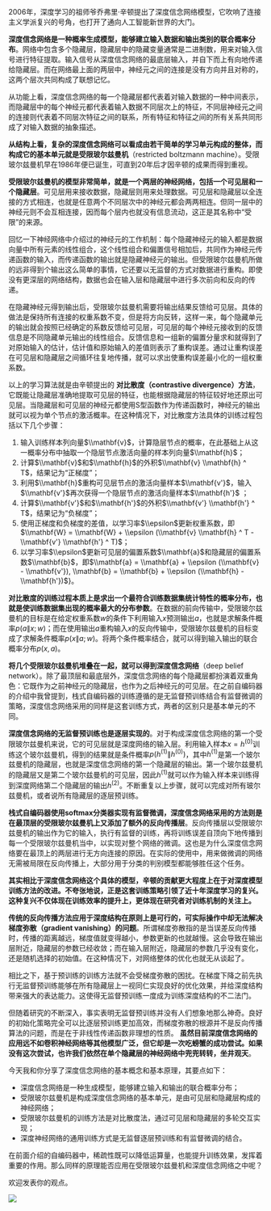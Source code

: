 2006年，深度学习的祖师爷乔弗里·辛顿提出了深度信念网络模型，它吹响了连接主义学派复兴的号角，也打开了通向人工智能新世界的大门。

**深度信念网络是一种概率生成模型，能够建立输入数据和输出类别的联合概率分布**。网络中包含多个隐藏层，隐藏层中的隐藏变量通常是二进制数，用来对输入信号进行特征提取。输入信号从深度信念网络的最底层输入，并自下而上有向地传递给隐藏层。而在网络最上面的两层中，神经元之间的连接是没有方向并且对称的，这两个层次共同构成了联想记忆。

从功能上看，深度信念网络的每一个隐藏层都代表着对输入数据的一种中间表示，而隐藏层中的每个神经元都代表着输入数据不同层次上的特征，不同层神经元之间的连接则代表着不同层次特征之间的联系，所有特征和特征之间的所有关系共同形成了对输入数据的抽象描述。

**从结构上看，复杂的深度信念网络可以看成由若干简单的学习单元构成的整体，而构成它的基本单元就是受限玻尔兹曼机**（restricted boltzmann machine）。受限玻尔兹曼机早在1986年便已诞生，可直到20年后才因辛顿的成果而得到重视。

**受限玻尔兹曼机的模型非常简单，就是一个两层的神经网络，包括一个可见层和一个隐藏层**。可见层用来接收数据，隐藏层则用来处理数据。可见层和隐藏层以全连接的方式相连，也就是任意两个不同层次中的神经元都会两两相连。但同一层中的神经元则不会互相连接，因而每个层内也就没有信息流动，这正是其名称中“受限”的来源。

回忆一下神经网络中介绍过的神经元的工作机制：每个隐藏神经元的输入都是数据向量中所有元素的线性组合，这个线性组合和偏置信号相加后，共同作为神经元传递函数的输入，而传递函数的输出就是隐藏神经元的输出。但受限玻尔兹曼机所做的远非得到个输出这么简单的事情，它还要以无监督的方式对数据进行重构。即使没有更深层的网络结构，数据也会在输入层和隐藏层中进行多次前向和反向的传递。

在隐藏神经元得到输出后，受限玻尔兹曼机需要将输出结果反馈给可见层。具体的做法是保持所有连接的权重系数不变，但是将方向反转，这样一来，每个隐藏单元的输出就会按照已经确定的系数反馈给可见层，可见层的每个神经元接收到的反馈信息是不同隐藏单元输出的线性组合。反馈信息和一组新的偏置分量求和就得到了对原始输入的估计，估计值和原始输入的差值则表示了重构误差。通过让重构误差在可见层和隐藏层之间循环往复地传播，就可以求出使重构误差最小化的一组权重系数。

以上的学习算法就是由辛顿提出的 **对比散度（contrastive divergence）方法**，它既能让隐藏层准确地提取可见层的特征，也能根据隐藏层的特征较好地还原出可见层。当隐藏层和可见层的神经元都使用S型函数作为传递函数时，神经元的输出就可以视为单个节点的激活概率。在这种情况下，对比散度方法具体的训练过程包括以下几个步骤：

1. 输入训练样本列向量$\\mathbf{v}$，计算隐层节点的概率，在此基础上从这一概率分布中抽取一个隐层节点激活向量的样本列向量$\\mathbf{h}$；
2. 计算$\\mathbf{v}$和$\\mathbf{h}$的外积$\\mathbf{v} \\mathbf{h} ^ T$，结果记为“正梯度”；
3. 利用$\\mathbf{h}$重构可见层节点的激活向量样本$\\mathbf{v'}$，输入$\\mathbf{v'}$再次获得一个隐层节点的激活向量样本$\\mathbf{h'}$ ；
4. 计算$\\mathbf{v'}$和$\\mathbf{h'}$的外积$\\mathbf{v'} \\mathbf{h'} ^ T$，结果记为“负梯度”；
5. 使用正梯度和负梯度的差值，以学习率$\\epsilon$更新权重系数，即$\\mathbf{W} = \\mathbf{W} + \\epsilon (\\mathbf{v} \\mathbf{h} ^ T - \\mathbf{v'} \\mathbf{h'} ^ T)$；
6. 以学习率$\\epsilon$更新可见层的偏置系数$\\mathbf{a}$和隐藏层的偏置系数$\\mathbf{b}$，即$\\mathbf{a} = \\mathbf{a} + \\epsilon (\\mathbf{v} - \\mathbf{v'}), \\mathbf{b} = \\mathbf{b} + \\epsilon (\\mathbf{h} - \\mathbf{h'})$}。

**对比散度的训练过程本质上是求出一个最符合训练数据集统计特性的概率分布，也就是使训练数据集出现的概率最大的分布参数**。在数据的前向传输中，受限玻尔兹曼机的目标是在给定权重系数$w$的条件下利用输入$x$预测输出$a$，也就是求解条件概率$p(a \| x; w)$；而在使用输出$a$重构输入$x$的反向传输中，受限玻尔兹曼机的目标变成了求解条件概率$p(x \| a; w)$。将两个条件概率结合，就可以得到输入输出的联合概率分布$p(x, a)$。

**将几个受限玻尔兹曼机堆叠在一起，就可以得到深度信念网络**（deep belief network）。除了最顶层和最底层外，深度信念网络的每个隐藏层都扮演着双重角色：它既作为之前神经元的隐藏层，也作为之后神经元的可见层。在之前自编码器的介绍中我曾提到，栈式自编码器的训练遵循的是无监督预训练结合有监督微调的策略，深度信念网络采用的同样是这套训练方式，两者的区别只是基本单元的不同。

**深度信念网络的无监督预训练也是逐层实现的**。对于构成深度信念网络的第一个受限玻尔兹曼机来说，它的可见层就是深度网络的输入层。利用输入样本$x = h ^ {(0)}$训练这个玻尔兹曼机，得到的结果就是条件概率$p(h ^ {(1)} \| h ^ {(0)})$，其中$h ^ {(1)}$是第一个玻尔兹曼机的隐藏层，也就是深度信念网络的第一个隐藏层的输出。第一个玻尔兹曼机的隐藏层又是第二个玻尔兹曼机的可见层，因此$h ^ {(1)}$就可以作为输入样本来训练得到深度网络第二个隐藏层的输出$h ^ {(2)}$。不断重复以上步骤，就可以完成对所有玻尔兹曼机，或者说所有隐藏层的逐层预训练。

**栈式自编码器使用softmax分类器实现有监督微调，深度信念网络采用的方法则是在最顶层的受限玻尔兹曼机上又添加了额外的反向传播层**。反向传播层以受限玻尔兹曼机的输出作为它的输入，执行有监督的训练，再将训练误差自顶向下地传播到每一个受限玻尔兹曼机当中，以实现对整个网络的微调。这也是为什么深度信念网络要在最顶上的两层进行无方向连接的原因。在实际的使用中，用来做微调的网络无需被局限在反向传播上，大部分用于分类的判别模型都能够胜任这个任务。

**其实相比于深度信念网络这个具体的模型，辛顿的贡献更大程度上在于对深度模型训练方法的改进。不夸张地说，正是这套训练策略引领了近十年深度学习的复兴。这种复兴不仅体现在训练效率的提升上，更体现在研究者对训练机制的关注上。**

**传统的反向传播方法应用于深度结构在原则上是可行的，可实际操作中却无法解决梯度弥散（gradient vanishing）的问题**。所谓梯度弥散指的是当误差反向传播时，传播的距离越远，梯度值就变得越小，参数更新的也就越慢。这会导致在输出层附近，隐藏层的参数已经收敛；而在输入层附近，隐藏层的参数几乎没有变化，还是随机选择的初始值。在这种情况下，对网络整体的优化也就无从谈起了。

相比之下，基于预训练的训练方法就不会受梯度弥散的困扰。在梯度下降之前先执行无监督预训练能够在所有隐藏层上一视同仁实现良好的优化效果，并给深度结构带来强大的表达能力。这使得无监督预训练一度成为训练深度结构的不二法门。

但随着研究的不断深入，事实表明无监督预训练并没有人们想象地那么神奇。良好的初始化策略完全可以比逐层预训练更加高效，而梯度弥散的根源并不是反向传播算法的问题，而是在于非线性传递函数非理想的性质。 **虽然目前深度信念网络的应用远不如卷积神经网络等其他模型广泛，但它却是一次吃螃蟹的成功尝试。如果没有这次尝试，也许我们依然在单个隐藏层的神经网络中兜兜转转，坐井观天**。

今天我和你分享了深度信念网络的基本概念和基本原理，其要点如下：

- 深度信念网络是一种生成模型，能够建立输入和输出的联合概率分布；
- 受限玻尔兹曼机是构成深度信念网络的基本单元，是由可见层和隐藏层构成的神经网络；
- 受限玻尔兹曼机的训练方法是对比散度法，通过可见层和隐藏层的多轮交互实现；
- 深度神经网络的通用训练方式是无监督逐层预训练和有监督微调的结合。

在前面介绍的自编码器中，稀疏性既可以降低运算量，也能提升训练效果，发挥着重要的作用。那么同样的原理能否应用在受限玻尔兹曼机和深度信念网络之中呢？

欢迎发表你的观点。

![](https://static001.geekbang.org/resource/image/6e/45/6ee015991274b820f056695c8b5f9e45.jpg?wh=1110*1092)